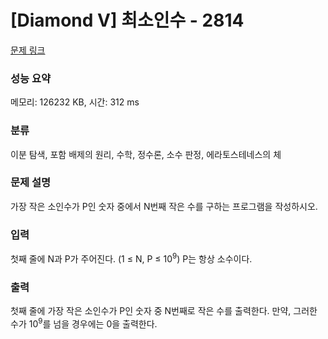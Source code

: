 # [Diamond V] 최소인수 - 2814 

[문제 링크](https://www.acmicpc.net/problem/2814) 

### 성능 요약

메모리: 126232 KB, 시간: 312 ms

### 분류

이분 탐색, 포함 배제의 원리, 수학, 정수론, 소수 판정, 에라토스테네스의 체

### 문제 설명

<p>가장 작은 소인수가 P인 숫자 중에서 N번째 작은 수를 구하는 프로그램을 작성하시오.</p>

### 입력 

 <p>첫째 줄에 N과 P가 주어진다. (1 ≤ N, P ≤ 10<sup>9</sup>) P는 항상 소수이다.</p>

### 출력 

 <p>첫째 줄에 가장 작은 소인수가 P인 숫자 중 N번째로 작은 수를 출력한다. 만약, 그러한 수가 10<sup>9</sup>를 넘을 경우에는 0을 출력한다.</p>

